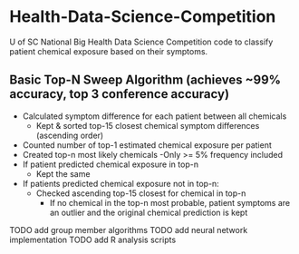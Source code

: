 # Health-Data-Science-Competition
U of SC National Big Health Data Science Competition code to classify patient chemical exposure based on their symptoms.

## Basic Top-N Sweep Algorithm (achieves ~99% accuracy, top 3 conference accuracy)

- Calculated symptom difference for each patient between all chemicals
  - Kept & sorted top-15 closest chemical symptom differences (ascending order)
- Counted number of top-1 estimated chemical exposure per patient
- Created top-n most likely chemicals
  -Only >= 5% frequency included 
- If patient predicted chemical exposure in top-n
  - Kept the same
- If patients predicted chemical exposure not in top-n:
  - Checked ascending top-15 closest for chemical in top-n
    - If no chemical in the top-n most probable, patient symptoms are an outlier and the original chemical prediction is kept

TODO add group member algorithms
TODO add neural network implementation
TODO add R analysis scripts

